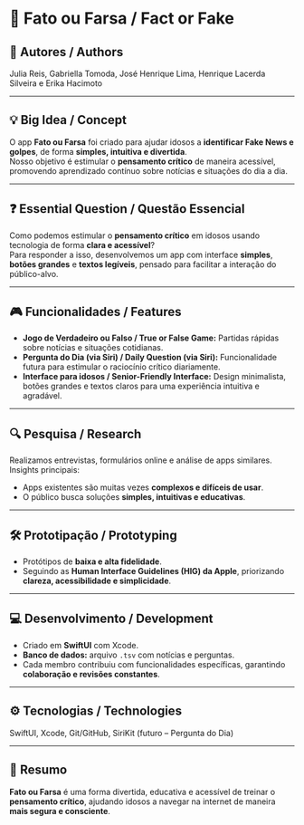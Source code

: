 # 📰 Fato ou Farsa / Fact or Fake

## 👥 Autores / Authors
Julia Reis, Gabriella Tomoda, José Henrique Lima, Henrique Lacerda Silveira e Erika Hacimoto

---

## 💡 Big Idea / Concept
O app **Fato ou Farsa** foi criado para ajudar idosos a **identificar Fake News e golpes**, de forma **simples, intuitiva e divertida**.  
Nosso objetivo é estimular o **pensamento crítico** de maneira acessível, promovendo aprendizado contínuo sobre notícias e situações do dia a dia.

---

## ❓ Essential Question / Questão Essencial
Como podemos estimular o **pensamento crítico** em idosos usando tecnologia de forma **clara e acessível**?  
Para responder a isso, desenvolvemos um app com interface **simples**, **botões grandes** e **textos legíveis**, pensado para facilitar a interação do público-alvo.

---

## 🎮 Funcionalidades / Features
- **Jogo de Verdadeiro ou Falso / True or False Game:** Partidas rápidas sobre notícias e situações cotidianas.  
- **Pergunta do Dia (via Siri) / Daily Question (via Siri):** Funcionalidade futura para estimular o raciocínio crítico diariamente.  
- **Interface para idosos / Senior-Friendly Interface:** Design minimalista, botões grandes e textos claros para uma experiência intuitiva e agradável.

---

## 🔍 Pesquisa / Research
Realizamos entrevistas, formulários online e análise de apps similares.  
Insights principais:  
- Apps existentes são muitas vezes **complexos e difíceis de usar**.  
- O público busca soluções **simples, intuitivas e educativas**.

---

## 🛠 Prototipação / Prototyping
- Protótipos de **baixa e alta fidelidade**.  
- Seguindo as **Human Interface Guidelines (HIG) da Apple**, priorizando **clareza, acessibilidade e simplicidade**.

---

## 💻 Desenvolvimento / Development
- Criado em **SwiftUI** com Xcode.  
- **Banco de dados:** arquivo `.tsv` com notícias e perguntas.  
- Cada membro contribuiu com funcionalidades específicas, garantindo **colaboração e revisões constantes**.

---

## ⚙️ Tecnologias / Technologies
SwiftUI, Xcode, Git/GitHub, SiriKit (futuro – Pergunta do Dia)

---

## 📌 Resumo
**Fato ou Farsa** é uma forma divertida, educativa e acessível de treinar o **pensamento crítico**, ajudando idosos a navegar na internet de maneira **mais segura e consciente**.
